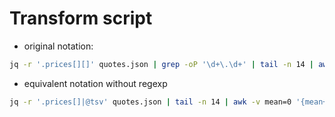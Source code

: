 # Transform script
* original notation:
```sh
jq -r '.prices[][]' quotes.json | grep -oP '\d+\.\d+' | tail -n 14 | awk -v mean=0 '{mean+=$1} END {print mean/14}'
```
* equivalent notation without regexp
```sh
jq -r '.prices[]|@tsv' quotes.json | tail -n 14 | awk -v mean=0 '{mean+=$2} END {print mean/14}'
````
